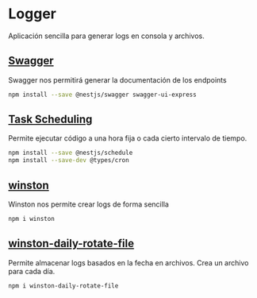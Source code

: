 # Logger

Aplicación sencilla para generar logs en consola y archivos.

## [Swagger](https://docs.nestjs.com/openapi/introduction)

Swagger nos permitirá generar la documentación de los endpoints

```sh
npm install --save @nestjs/swagger swagger-ui-express
```

## [Task Scheduling](https://docs.nestjs.com/techniques/task-scheduling)

Permite ejecutar código a una hora fija o cada cierto intervalo de tiempo.

```sh
npm install --save @nestjs/schedule
npm install --save-dev @types/cron
```

## [winston](https://www.npmjs.com/package/winston)

Winston nos permite crear logs de forma sencilla

```sh
npm i winston
```

## [winston-daily-rotate-file](https://www.npmjs.com/package/winston-daily-rotate-file)

Permite almacenar logs basados en la fecha en archivos. Crea un archivo para cada día.

```sh
npm i winston-daily-rotate-file
```
